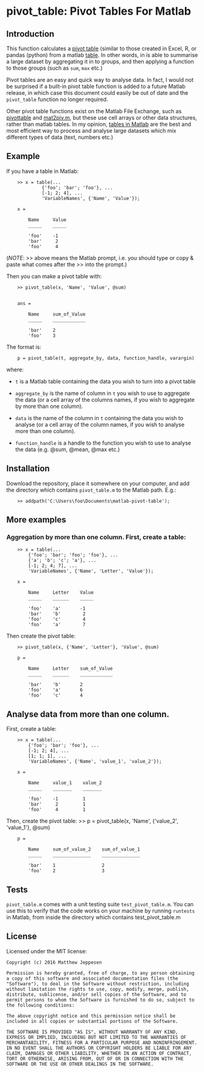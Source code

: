 # pivot_table: Pivot Tables For Matlab

## Introduction
This function calculates a [pivot table](https://en.wikipedia.org/wiki/Pivot_table) (similar to those created in Excel, R, or pandas (python) from a matlab [table](http://au.mathworks.com/help/matlab/ref/table.html). In other words, in is able to summarise a large dataset by aggregating it in to groups, and then applying a function to those groups (such as `sum`, `max` etc.)

Pivot tables are an easy and quick way to analyse data. In fact, I would not be surprised if a built-in pivot table function is added to a future Matlab release, in which case this document could easily be out of date and the `pivot_table` function no longer required.

Other pivot table functions exist on the Matlab File Exchange, such as [pivottable](https://au.mathworks.com/matlabcentral/fileexchange/30547-pivottable) and [mat2piv.m](https://au.mathworks.com/matlabcentral/fileexchange/47446-mat2piv-m), but these use cell arrays or other data structures, rather than matlab tables. In my opinion, [tables in Matlab](http://au.mathworks.com/help/matlab/ref/table.html) are the best and most efficient way to process and analyse large datasets which mix different types of data (text, numbers etc.)

## Example

If you have a table in Matlab:

        >> x = table(...
                 {'foo'; 'bar'; 'foo'}, ...
                 [-1; 2; 4], ...
                 'VariableNames', {'Name', 'Value'});

        x =

            Name     Value
            _____    _____

            'foo'    -1
            'bar'     2
            'foo'     4

(*NOTE*: >> above means the Matlab prompt, i.e. you should type or copy & paste what comes after the >> into the prompt.)

Then you can make a pivot table with:

        >> pivot_table(x, 'Name', 'Value', @sum)


        ans =

            Name     sum_of_Value
            _____    ____________

            'bar'    2
            'foo'    3

The format is:

        p = pivot_table(t, aggregate_by, data, function_handle, varargin)

where:
 - `t` is a Matlab table containing the data you wish to turn into a pivot table

 - `aggregate_by` is the name of column in `t` you wish to use to aggregate the data (or a cell array of the columns names, if you wish to aggregate by more than one column).

 - `data` is the name of the column in `t` containing the data you wish to analyse (or a cell array of the column names, if you wish to analyse more than one column).

 - `function_handle` is a handle to the function you wish to use to analyse the data (e.g. @sum, @mean, @max etc.)

## Installation

Download the repository, place it somewhere on your computer, and add the directory which contains `pivot_table.m` to the Matlab path. E.g.:

        >> addpath('C:\Users\foo\Documents\matlab-pivot-table');

## More examples

### Aggregation by more than one column. First, create a table:

        >> x = table(...
            {'foo'; 'bar'; 'foo'; 'foo'}, ...
            {'a'; 'b'; 'c'; 'a'}, ...
            [-1; 2; 4; 7], ...
            'VariableNames', {'Name', 'Letter', 'Value'});

        x =

            Name     Letter    Value
            _____    ______    _____

            'foo'    'a'       -1
            'bar'    'b'        2
            'foo'    'c'        4
            'foo'    'a'        7

Then create the pivot table:

        >> pivot_table(x, {'Name', 'Letter'}, 'Value', @sum)

        p =

            Name     Letter    sum_of_Value
            _____    ______    ____________

            'bar'    'b'       2
            'foo'    'a'       6
            'foo'    'c'       4


## Analyse data from more than one column.
First, create a table:

        >> x = table(...
            {'foo'; 'bar'; 'foo'}, ...
            [-1; 2; 4], ...
            [1; 1; 1], ...
            'VariableNames', {'Name', 'value_1', 'value_2'});

        x =

            Name     value_1    value_2
            _____    _______    _______

            'foo'    -1         1
            'bar'     2         1
            'foo'     4         1

Then, create the pivot table:
        >> p = pivot_table(x, 'Name', {'value_2', 'value_1'}, @sum)

        p =

            Name     sum_of_value_2    sum_of_value_1
            _____    ______________    ______________

            'bar'    1                 2
            'foo'    2                 3

## Tests

`pivot_table.m` comes with a unit testing suite `test_pivot_table.m`. You can use this to verify that the code works on your machine by running `runtests` in Matlab, from inside the directory which contains test_pivot_table.m


## License
Licensed under the MIT license:

    Copyright (c) 2016 Matthew Jeppesen

    Permission is hereby granted, free of charge, to any person obtaining a copy of this software and associated documentation files (the "Software"), to deal in the Software without restriction, including without limitation the rights to use, copy, modify, merge, publish, distribute, sublicense, and/or sell copies of the Software, and to permit persons to whom the Software is furnished to do so, subject to the following conditions:

    The above copyright notice and this permission notice shall be included in all copies or substantial portions of the Software.

    THE SOFTWARE IS PROVIDED "AS IS", WITHOUT WARRANTY OF ANY KIND, EXPRESS OR IMPLIED, INCLUDING BUT NOT LIMITED TO THE WARRANTIES OF MERCHANTABILITY, FITNESS FOR A PARTICULAR PURPOSE AND NONINFRINGEMENT. IN NO EVENT SHALL THE AUTHORS OR COPYRIGHT HOLDERS BE LIABLE FOR ANY CLAIM, DAMAGES OR OTHER LIABILITY, WHETHER IN AN ACTION OF CONTRACT, TORT OR OTHERWISE, ARISING FROM, OUT OF OR IN CONNECTION WITH THE SOFTWARE OR THE USE OR OTHER DEALINGS IN THE SOFTWARE.


